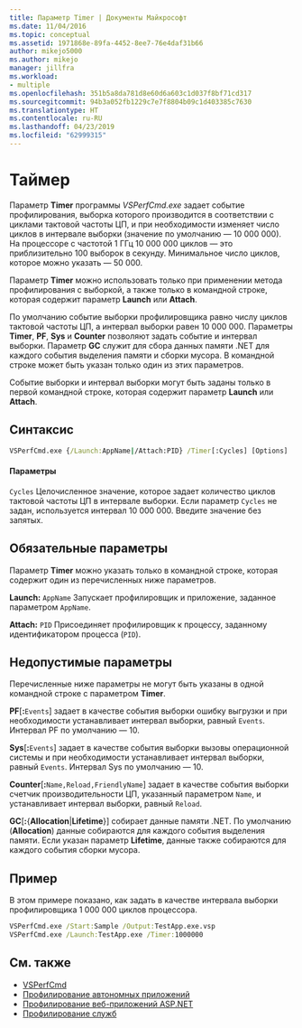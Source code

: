 ```yaml
---
title: Параметр Timer | Документы Майкрософт
ms.date: 11/04/2016
ms.topic: conceptual
ms.assetid: 1971868e-89fa-4452-8ee7-76e4daf31b66
author: mikejo5000
ms.author: mikejo
manager: jillfra
ms.workload:
- multiple
ms.openlocfilehash: 351b5a8da781d8e60d6a603c1d037f8bf71cd317
ms.sourcegitcommit: 94b3a052fb1229c7e7f8804b09c1d403385c7630
ms.translationtype: HT
ms.contentlocale: ru-RU
ms.lasthandoff: 04/23/2019
ms.locfileid: "62999315"
---
```

# <a name="timer"></a>Таймер
Параметр **Timer** программы *VSPerfCmd.exe* задает событие профилирования, выборка которого производится в соответствии с циклами тактовой частоты ЦП, и при необходимости изменяет число циклов в интервале выборки (значение по умолчанию — 10 000 000). На процессоре с частотой 1 ГГц 10 000 000 циклов — это приблизительно 100 выборок в секунду. Минимальное число циклов, которое можно указать — 50 000.

 Параметр **Timer** можно использовать только при применении метода профилирования с выборкой, а также только в командной строке, которая содержит параметр **Launch** или **Attach**.

 По умолчанию событие выборки профилировщика равно числу циклов тактовой частоты ЦП, а интервал выборки равен 10 000 000. Параметры **Timer**, **PF**, **Sys** и **Counter** позволяют задать событие и интервал выборки. Параметр **GC** служит для сбора данных памяти .NET для каждого события выделения памяти и сборки мусора. В командной строке может быть указан только один из этих параметров.

 Событие выборки и интервал выборки могут быть заданы только в первой командной строке, которая содержит параметр **Launch** или **Attach**.

## <a name="syntax"></a>Синтаксис

```cmd
VSPerfCmd.exe {/Launch:AppName|/Attach:PID} /Timer[:Cycles] [Options]
```

#### <a name="parameters"></a>Параметры
 `Cycles` Целочисленное значение, которое задает количество циклов тактовой частоты ЦП в интервале выборки. Если параметр `Cycles` не задан, используется интервал 10 000 000. Введите значение без запятых.

## <a name="required-options"></a>Обязательные параметры
 Параметр **Timer** можно указать только в командной строке, которая содержит один из перечисленных ниже параметров.

 **Launch:** `AppName` Запускает профилировщик и приложение, заданное параметром `AppName`.

 **Attach:** `PID` Присоединяет профилировщик к процессу, заданному идентификатором процесса (`PID`).

## <a name="invalid-options"></a>Недопустимые параметры
 Перечисленные ниже параметры не могут быть указаны в одной командной строке с параметром **Timer**.

 **PF**[**:**`Events`] задает в качестве события выборки ошибку выгрузки и при необходимости устанавливает интервал выборки, равный `Events`. Интервал PF по умолчанию — 10.

 **Sys**[**:**`Events`] задает в качестве события выборки вызовы операционной системы и при необходимости устанавливает интервал выборки, равный `Events`. Интервал Sys по умолчанию — 10.

 **Counter**[**:**`Name,Reload,FriendlyName`] задает в качестве события выборки счетчик производительности ЦП, указанный параметром `Name`, и устанавливает интервал выборки, равный `Reload`.

 **GC**[**:**{**Allocation**&#124;**Lifetime**}] собирает данные памяти .NET. По умолчанию (**Allocation**) данные собираются для каждого события выделения памяти. Если указан параметр **Lifetime**, данные также собираются для каждого события сборки мусора.

## <a name="example"></a>Пример
 В этом примере показано, как задать в качестве интервала выборки профилировщика 1 000 000 циклов процессора.

```cmd
VSPerfCmd.exe /Start:Sample /Output:TestApp.exe.vsp
VSPerfCmd.exe /Launch:TestApp.exe /Timer:1000000
```

## <a name="see-also"></a>См. также
- [VSPerfCmd](../profiling/vsperfcmd.md)
- [Профилирование автономных приложений](../profiling/command-line-profiling-of-stand-alone-applications.md)
- [Профилирование веб-приложений ASP.NET](../profiling/command-line-profiling-of-aspnet-web-applications.md)
- [Профилирование служб](../profiling/command-line-profiling-of-services.md)